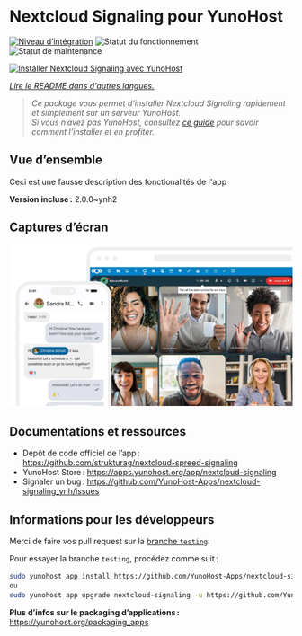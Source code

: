 <!--
Nota bene : ce README est automatiquement généré par <https://github.com/YunoHost/apps/tree/master/tools/readme_generator>
Il NE doit PAS être modifié à la main.
-->

# Nextcloud Signaling pour YunoHost

[![Niveau d’intégration](https://dash.yunohost.org/integration/nextcloud-signaling.svg)](https://ci-apps.yunohost.org/ci/apps/nextcloud-signaling/) ![Statut du fonctionnement](https://ci-apps.yunohost.org/ci/badges/nextcloud-signaling.status.svg) ![Statut de maintenance](https://ci-apps.yunohost.org/ci/badges/nextcloud-signaling.maintain.svg)

[![Installer Nextcloud Signaling avec YunoHost](https://install-app.yunohost.org/install-with-yunohost.svg)](https://install-app.yunohost.org/?app=nextcloud-signaling)

*[Lire le README dans d'autres langues.](./ALL_README.md)*

> *Ce package vous permet d’installer Nextcloud Signaling rapidement et simplement sur un serveur YunoHost.*  
> *Si vous n’avez pas YunoHost, consultez [ce guide](https://yunohost.org/install) pour savoir comment l’installer et en profiter.*

## Vue d’ensemble

Ceci est une fausse description des fonctionalités de l'app


**Version incluse :** 2.0.0~ynh2

## Captures d’écran

![Capture d’écran de Nextcloud Signaling](./doc/screenshots/nextcloud-hub7-talk-preview.webp)

## Documentations et ressources

- Dépôt de code officiel de l’app : <https://github.com/strukturag/nextcloud-spreed-signaling>
- YunoHost Store : <https://apps.yunohost.org/app/nextcloud-signaling>
- Signaler un bug : <https://github.com/YunoHost-Apps/nextcloud-signaling_ynh/issues>

## Informations pour les développeurs

Merci de faire vos pull request sur la [branche `testing`](https://github.com/YunoHost-Apps/nextcloud-signaling_ynh/tree/testing).

Pour essayer la branche `testing`, procédez comme suit :

```bash
sudo yunohost app install https://github.com/YunoHost-Apps/nextcloud-signaling_ynh/tree/testing --debug
ou
sudo yunohost app upgrade nextcloud-signaling -u https://github.com/YunoHost-Apps/nextcloud-signaling_ynh/tree/testing --debug
```

**Plus d’infos sur le packaging d’applications :** <https://yunohost.org/packaging_apps>
